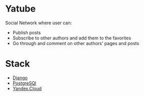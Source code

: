 # Yatube
Social Network where user can:
* Publish posts
* Subscribe to other authors and add them to the favorites
* Go through and comment on other authors' pages and posts

# Stack
* [Django](https://www.djangoproject.com/) 
* [PostgreSQl](https://www.postgresql.org/)
* [Yandex.Cloud](cloud.yandex.ru)
